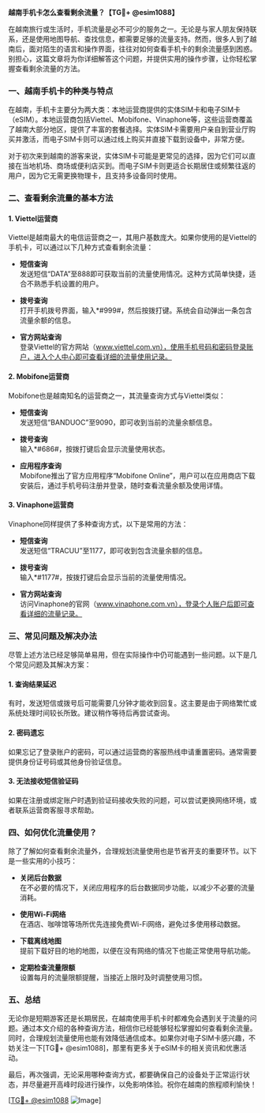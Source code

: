 **越南手机卡怎么查看剩余流量？【TG💪+ @esim1088】**

在越南旅行或生活时，手机流量是必不可少的服务之一。无论是与家人朋友保持联系，还是使用地图导航、查找信息，都需要足够的流量支持。然而，很多人到了越南后，面对陌生的语言和操作界面，往往对如何查看手机卡的剩余流量感到困惑。别担心，这篇文章将为你详细解答这个问题，并提供实用的操作步骤，让你轻松掌握查看剩余流量的方法。

### 一、越南手机卡的种类与特点

在越南，手机卡主要分为两大类：本地运营商提供的实体SIM卡和电子SIM卡（eSIM）。本地运营商包括Viettel、Mobifone、Vinaphone等，这些运营商覆盖了越南大部分地区，提供了丰富的套餐选择。实体SIM卡需要用户亲自到营业厅购买并激活，而电子SIM卡则可以通过线上购买并直接下载到设备中，非常方便。

对于初次来到越南的游客来说，实体SIM卡可能是更常见的选择，因为它们可以直接在当地机场、商场或便利店买到。而电子SIM卡则更适合长期居住或频繁往返的用户，因为它无需更换物理卡，且支持多设备同时使用。

### 二、查看剩余流量的基本方法

#### 1. Viettel运营商

Viettel是越南最大的电信运营商之一，其用户基数庞大。如果你使用的是Viettel的手机卡，可以通过以下几种方式查看剩余流量：

- **短信查询**  
  发送短信“DATA”至888即可获取当前的流量使用情况。这种方式简单快捷，适合不熟悉手机设置的用户。

- **拨号查询**  
  打开手机拨号界面，输入*#999#，然后按拨打键。系统会自动弹出一条包含流量余额的信息。

- **官方网站查询**  
  登录Viettel的官方网站（www.viettel.com.vn），使用手机号码和密码登录账户，进入个人中心即可查看详细的流量使用记录。

#### 2. Mobifone运营商

Mobifone也是越南知名的运营商之一，其流量查询方式与Viettel类似：

- **短信查询**  
  发送短信“BANDUOC”至9090，即可收到当前的流量余额信息。

- **拨号查询**  
  输入*#686#，按拨打键后会显示流量使用状态。

- **应用程序查询**  
  Mobifone推出了官方应用程序“Mobifone Online”，用户可以在应用商店下载安装后，通过手机号码注册并登录，随时查看流量余额及使用详情。

#### 3. Vinaphone运营商

Vinaphone同样提供了多种查询方式，以下是常用的方法：

- **短信查询**  
  发送短信“TRACUU”至1177，即可收到包含流量余额的信息。

- **拨号查询**  
  输入*#1177#，按拨打键后会显示当前的流量使用情况。

- **官方网站查询**  
  访问Vinaphone的官网（www.vinaphone.com.vn），登录个人账户后即可查看详细的流量记录。

### 三、常见问题及解决办法

尽管上述方法已经足够简单易用，但在实际操作中仍可能遇到一些问题。以下是几个常见问题及其解决方案：

#### 1. 查询结果延迟

有时，发送短信或拨号后可能需要几分钟才能收到回复。这主要是由于网络繁忙或系统处理时间较长所致。建议稍作等待后再尝试查询。

#### 2. 密码遗忘

如果忘记了登录账户的密码，可以通过运营商的客服热线申请重置密码。通常需要提供身份证号码或其他身份验证信息。

#### 3. 无法接收短信验证码

如果在注册或绑定账户时遇到验证码接收失败的问题，可以尝试更换网络环境，或者联系运营商客服寻求帮助。

### 四、如何优化流量使用？

除了了解如何查看剩余流量外，合理规划流量使用也是节省开支的重要环节。以下是一些实用的小技巧：

- **关闭后台数据**  
  在不必要的情况下，关闭应用程序的后台数据同步功能，以减少不必要的流量消耗。

- **使用Wi-Fi网络**  
  在酒店、咖啡馆等场所优先连接免费Wi-Fi网络，避免过多使用移动数据。

- **下载离线地图**  
  提前下载好目的地的地图，以便在没有网络的情况下也能正常使用导航功能。

- **定期检查流量限额**  
  设置每月的流量限额提醒，当接近上限时及时调整使用习惯。

### 五、总结

无论你是短期游客还是长期居民，在越南使用手机卡时都难免会遇到关于流量的问题。通过本文介绍的各种查询方法，相信你已经能够轻松掌握如何查看剩余流量。同时，合理规划流量使用也能有效降低通信成本。如果你对电子SIM卡感兴趣，不妨关注一下[TG💪+ @esim1088]，那里有更多关于eSIM卡的相关资讯和优惠活动。

最后，再次强调，无论采用哪种查询方式，都要确保自己的设备处于正常运行状态，并尽量避开高峰时段进行操作，以免影响体验。祝你在越南的旅程顺利愉快！

[[TG💪+ @esim1088](https://t.me/s/esim1088) ![Image](https://i.postimg.cc/4NQfJmqS/Snipaste-2025-05-13-00-14-12.png)]